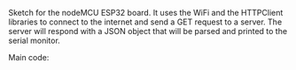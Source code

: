 Sketch for the nodeMCU ESP32 board. It uses the WiFi and the HTTPClient libraries to connect to the internet and send a GET request to a server. 
The server will respond with a JSON object that will be parsed and printed to the serial monitor.

Main code:

```cpp

```
